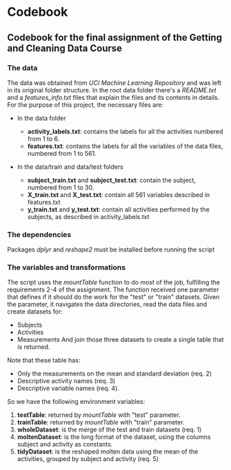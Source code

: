 # Codebook

## Codebook for the final assignment of the Getting and Cleaning Data Course

### The data

The data was obtained from *UCI Machine Learning Repository* and was left in its original folder structure.
In the root data folder there's a *README.txt* and a *features_info.txt* files that explain the files and its contents in details.
For the purpose of this project, the necessary files are:

* In the data folder
  * **activity_labels.txt**: contains the labels for all the activities numbered from 1 to 6.
  * **features.txt**: contains the labels for all the variables of the data files, numbered from 1 to 561.

* In the data/train and data/test folders
  * **subject_train.txt** and **subject_test.txt**: contain the subject, numbered from 1 to 30.
  * **X_train.txt** and **X_test.txt**: contain all 561 variables described in features.txt
  * **y_train.txt** and **y_test.txt**: contain all activities performed by the subjects, as described in activity_labels.txt

### The dependencies

Packages *dplyr* and *reshape2* must be installed before running the script

### The variables and transformations

The script uses the *mountTable* function to do most of the job, fulfilling the requirements 2-4 of the assignment.
The function received one parameter that defines if it should do the work for the "test" or "train" datasets.
Given the parameter, it navigates the data directories, read the data files and create datasets for:
* Subjects
* Activities
* Measurements
And join those three datasets to create a single table that is returned.

Note that these table has:
* Only the measurements on the mean and standard deviation (req. 2)
* Descriptive activity names (req. 3)
* Descriptive variable names (req. 4).

So we have the following environment variables:
1. **testTable**: returned by *mountTable* with "test" parameter.
2. **trainTable**: returned by *mountTable* with "train" parameter.
3. **wholeDataset**: is the merge of the test and train datasets (req. 1)
4. **moltenDataset**: is the long format of the dataset, using the columns subject and activity as constants.
5. **tidyDataset**: is the reshaped molten data using the mean of the activities, grouped by subject and activity (req. 5)
